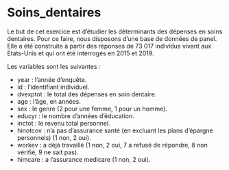 # Soins_dentaires

Le but de cet exercice est d’étudier les déterminants des dépenses en soins dentaires. Pour ce faire, nous disposons d’une base de données de panel. Elle a été construite à partir des réponses de 73 017 individus vivant aux Etats-Unis et qui ont été interrogés en 2015 et 2019.

Les variables sont les suivantes :

- year : l’année d’enquête.
- id : l’identifiant individuel.
- dvexptot : le total des dépenses en soin dentaire.
- age : l’âge, en années.
- sex : le genre (2 pour une femme, 1 pour un homme).
- educyr : le nombre d’années d’éducation.
- inctot : le revenu total personnel.
- hinotcov : n’a pas d’assurance santé (en excluant les plans d’épargne personnels) (1 non, 2 oui).
- workev : a déjà travaillé (1 non, 2 oui, 7 a refusé de répondre, 8 non vérifié, 9 ne sait pas).
- himcare : a l’assurance medicare (1 non, 2 oui).
